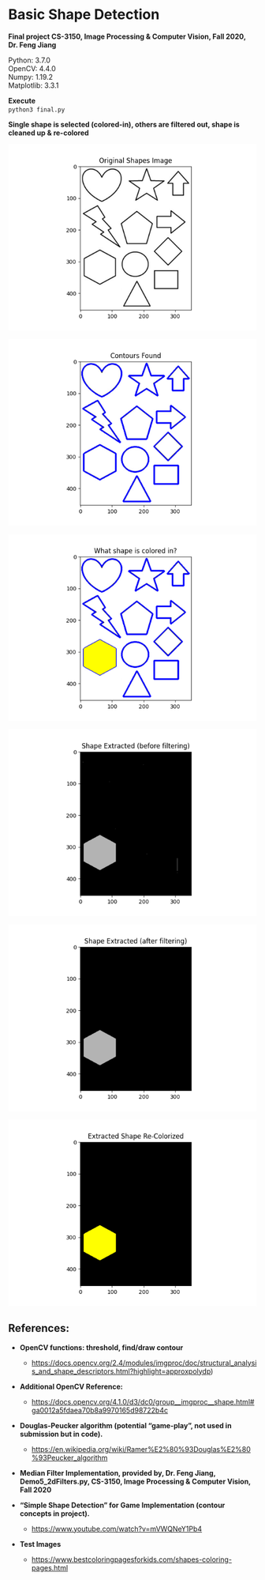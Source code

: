 # Basic Shape Detection  

**Final project CS-3150, Image Processing & Computer Vision, Fall 2020, Dr. Feng Jiang**    

Python: 3.7.0  
OpenCV: 4.4.0  
Numpy:  1.19.2  
Matplotlib: 3.3.1   

**Execute**  
`python3 final.py`  

**Single shape is selected (colored-in), others are filtered out, shape is cleaned up & re-colored**

![Shapes](output_imgs/original.png)  

![Contours](output_imgs/contours_found.png)  

![Highlight single](output_imgs/polygon.png)  

![Filter others](output_imgs/polygon_noisy.png)  

![Filter noise](output_imgs/polygon_filtered.png)  

![Re-color shape](output_imgs/polygon_colored.png)  


## References: 

* **OpenCV functions: threshold, find/draw contour**
  * https://docs.opencv.org/2.4/modules/imgproc/doc/structural_analysis_and_shape_descriptors.html?highlight=approxpolydp)  
  
* **Additional OpenCV Reference:**  
  * https://docs.opencv.org/4.1.0/d3/dc0/group__imgproc__shape.html#ga0012a5fdaea70b8a9970165d98722b4c  
  
* **Douglas-Peucker algorithm (potential “game-play”, not used in submission but in code).**  
  * https://en.wikipedia.org/wiki/Ramer%E2%80%93Douglas%E2%80%93Peucker_algorithm  
  
* **Median Filter Implementation, provided by, Dr. Feng Jiang, Demo5_2dFilters.py, CS-3150, Image Processing & Computer Vision, Fall 2020**  
  
* **“Simple Shape Detection”  for Game Implementation (contour concepts in project).**  
  * https://www.youtube.com/watch?v=mVWQNeY1Pb4  
  
* **Test Images**  
  * https://www.bestcoloringpagesforkids.com/shapes-coloring-pages.html

  
  

